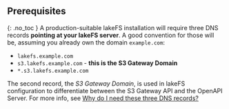 ## Prerequisites

{: .no_toc }
A production-suitable lakeFS installation will require three DNS records **pointing at your lakeFS server**.
A good convention for those will be, assuming you already own the domain `example.com`:
* `lakefs.example.com`
* `s3.lakefs.example.com` - **this is the S3 Gateway Domain**
* `*.s3.lakefs.example.com`

The second record, the *S3 Gateway Domain*, is used in lakeFS configuration to differentiate between the S3 Gateway API and the OpenAPI Server. For more info, see [Why do I need these three DNS records?](#why-do-i-need-the-three-dns-records)
